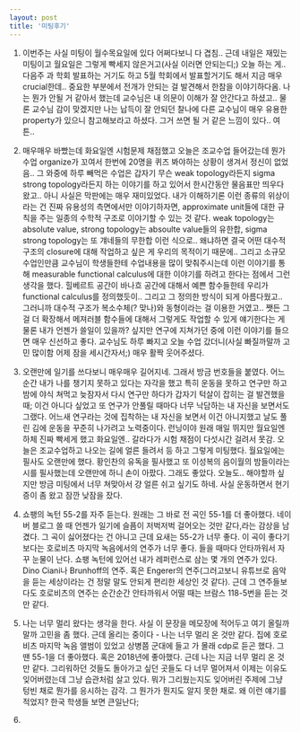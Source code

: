 ```yaml
---
layout: post
title: '미팅후기'
---
```


1. 이번주는 사실 미팅이 월수목요일에 있다 어쩌다보니 다 겹침.. 근데 내일은 재밌는 미팅이고 월요일은 그렇게 빡세지 않은거고(사실 이러면 안되는디;) 오늘 하는 게.. 다음주 과 학회 발표하는 거기도 하고 5월 학회에서 발표할거기도 해서 지금 매우 crucial한데.. 중요한 부분에서 전개가 안되는 걸 발견해서 한참을 이야기하다옴. 나는 뭔가 안될 거 같아서 했는데 교수님은 내 의문이 이해가 잘 안간다고 하셨고.. 물론 교수님 감이 맞겠지만 나는 납득이 잘 안되던 찰나에 다른 교수님이 매우 유용한 property가 있으니 참고해보라고 하셨다. 그거 쓰면 될 거 같은 느낌이 있다.. 여튼.. 

2. 매우매우 바빴는데 화요일엔 시험문제 채점했고 오늘은 조교수업 들어갔는데 뭔가 수업 organize가 꼬여서 한번에 20명을 퀴즈 봐야하는 상황이 생겨서 정신이 없었음.. 그 와중에 하루 빼먹은 수업은 갑자기 무슨 weak topology라든지 sigma strong topology라든지 하는 이야기를 하고 있어서 한시간동안 물음표만 띄우다 왔고.. 아니 사실은 막판에는 매우 재미있었다. 내가 이해하기론 이런 종류의 위상이라는 건 진짜 유용성의 측면에서만 이야기하자면, approximate unit들에 대한 규칙을 주는 일종의 수학적 구조로 이야기할 수 있는 것 같다. weak topology는 absolute value, strong topology는 absoulte value들의 유한합, sigma strong topology는 또 걔네들의 무한합 이런 식으로.. 왜냐하면 결국 어떤 대수적 구조의 closure에 대해 작업하고 싶은 게 우리의 목적이기 때문에.. 그리고 소규모 수업인만큼 교수님이 학생들한테 수업내용을 많이 맞춰주시는데 이런 이야기를 통해 measurable functional calculus에 대한 이야기를 하려고 한다는 점에서 그런 생각을 했다. 힐베르트 공간이 바나흐 공간에 대해서 예쁜 함수들한테 우리가 functional calculus를 정의했듯이.. 그리고 그 정의한 방식이 되게 아름다웠고.. 그러니까 대수적 구조가 복소수체(? 맞나)와 동형이라는 걸 이용한 거였고.. 쨋든 그걸 더 확장해서 메져러블 함수들에 대해서 그렇게도 작업할 수 있게 얘기한다는 게 물론 내가 언젠가 쓸일이 있을까? 싶지만 연구에 지쳐가던 중에 이런 이야기를 들으면 매우 신선하고 좋다. 교수님도 하루 빠지고 오늘 수업 갔더니(사실 빠질까말까 고민 많이함 어제 잠을 세시간자서;) 매우 활짝 웃어주셨다. 

3. 오랜만에 일기를 쓰다보니 매우매우 길어지네. 그래서 방금 번호들을 붙였다. 어느순간 내가 나를 챙기지 못하고 있다는 자각을 했고 특히 운동을 못하고 연구만 하고 밤에 야식 쳐먹고 늦잠자서 다시 연구만 하다가 갑자기 턱살이 잡히는 걸 발견했을때; 이건 아니다 싶었고 또 연구가 안풀릴 때마다 너무 낙담하는 내 자신을 보면서도 그랬다. 어느새 연구라는 것에 집착하는 내 자신을 보면서 이건 아니지했고 날도 풀린 김에 운동을 꾸준히 나가려고 노력중이다. 런닝이야 원래 매일 뛰지만 월요일엔 하체 진짜 빡세게 했고 화요일엔.. 갈라다가 시험 채점이 다섯시간 걸려서 못감. 오늘은 조교수업하고 나오는 길에 얼른 들려서 등 하고 그렇게 미팅했다. 월요일에는 필사도 오랜만에 했다. 황인찬의 유독을 필사했고 또 이성복의 음이월의 밤들이라는 시를 필사했는데 오랜만에 하니 손이 아팠다. 그래도 좋았다. 오늘도.. 해야할까 싶지만 방금 미팅에서 너무 쳐맞아서 걍 얼른 쉬고 싶기도 하네. 사실 운동하면서 현기증이 좀 왔고 잠깐 낮잠을 잤다.

4. 쇼팽의 녹턴 55-2를 자주 듣는다. 원래는 그 바로 전 곡인 55-1를 더 좋아했다. 네이버 블로그 쓸 때 언젠가 일기에 슬픔이 저벅저벅 걸어오는 것만 같다,라는 감상을 남겼다. 그 곡이 싫어졌다는 건 아니고 근데 요새는 55-2가 너무 좋다. 이 곡이 좋다기보다는 호로비츠 마지막 녹음에서의 연주가 너무 좋다. 들을 때마다 안타까워서 자꾸 눈물이 난다. 쇼팽 녹턴에 있어선 내가 레퍼런스로 삼는 몇 개의 연주가 있다. Dino Ciani나 Brunhoff의 연주. 혹은 Engerer의 연주(그러고보니 유튜브로 음악을 듣는 세상이라는 건 정말 말도 안되게 편리한 세상인 것 같다). 근데 그 연주들보다도 호로비츠의 연주는 순간순간 안타까워서 어떨 때는 브람스 118-5번을 듣는 것만 같다.

5. 나는 너무 멀리 왔다는 생각을 한다. 사실 이 문장을 메모장에 적어두고 여기 올릴까 말까 고민을 좀 했다. 근데 올리는 중이다 - 나는 너무 멀리 온 것만 같다. 집에 호로비츠 마지막 녹음 앨범이 있었고 상병쯤 군대에 들고 가 몰래 cdp로 듣곤 했다. 그 땐 55-1을 더 좋아했다. 혹은 2018년에 좋아했다. 근데 나는 지금 너무 멀리 온 것만 같다. 그리워하던 것들도 돌아가고 싶던 곳들도 다 너무 멀어져서 이제는 이유도 잊어버렸는데 그냥 습관처럼 살고 있다. 뭐가 그리웠는지도 잊어버린 주제에 그냥 텅빈 채로 뭔가를 응시하는 감각. 그 뭔가가 뭔지도 알지 못한 채로. 왜 이런 얘기를 적었지? 한국 학생들 보면 큰일난다;

6. 
